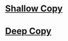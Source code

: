 # [Shallow Copy](https://developer.mozilla.org/en-US/docs/Glossary/Shallow_copy)

# [Deep Copy](https://developer.mozilla.org/en-US/docs/Glossary/Deep_copy)